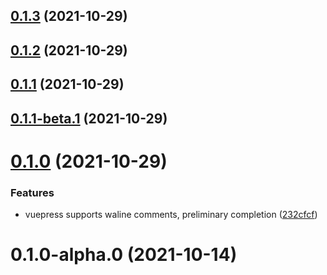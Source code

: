 ## [0.1.3](https://github.com/xinlei3166/vuepress-plugin-waline/compare/v0.1.2...v0.1.3) (2021-10-29)



## [0.1.2](https://github.com/xinlei3166/vuepress-plugin-waline/compare/v0.1.1...v0.1.2) (2021-10-29)



## [0.1.1](https://github.com/xinlei3166/vuepress-plugin-waline/compare/v0.1.1-beta.1...v0.1.1) (2021-10-29)



## [0.1.1-beta.1](https://github.com/xinlei3166/vuepress-plugin-waline/compare/v0.1.0...v0.1.1-beta.1) (2021-10-29)



# [0.1.0](https://github.com/xinlei3166/vuepress-plugin-waline/compare/v0.1.0-alpha.0...v0.1.0) (2021-10-29)


### Features

* vuepress supports waline comments, preliminary completion ([232cfcf](https://github.com/xinlei3166/vuepress-plugin-waline/commit/232cfcfb8820bd095532e78a5df23183f2be28ce))



# 0.1.0-alpha.0 (2021-10-14)



